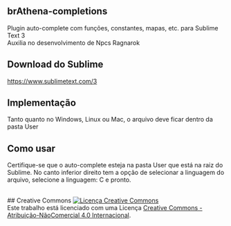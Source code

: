 ## brAthena-completions
Plugin auto-complete com funções, constantes, mapas, etc. para Sublime Text 3<br />
Auxilia no desenvolvimento de Npcs Ragnarok

## Download do Sublime
https://www.sublimetext.com/3

## Implementação
Tanto quanto no Windows, Linux ou Mac, o arquivo deve ficar dentro da pasta User

## Como usar
Certifique-se que o auto-complete esteja na pasta User que está na raiz do Sublime. No canto inferior direito tem a opção de selecionar a linguagem do arquivo, selecione a linguagem: C e pronto.

<br />
## Creative Commons
<a rel="license" href="http://creativecommons.org/licenses/by-nc/4.0/"><img alt="Licença Creative Commons" style="border-width:0" src="https://i.creativecommons.org/l/by-nc/4.0/88x31.png" /></a><br />Este trabalho está licenciado com uma Licença <a rel="license" href="http://creativecommons.org/licenses/by-nc/4.0/">Creative Commons - Atribuição-NãoComercial 4.0 Internacional</a>.
